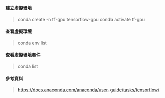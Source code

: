 ###
#### 建立虛擬環境
> conda create -n tf-gpu tensorflow-gpu
> conda activate tf-gpu
#### 查看虛擬環境  <br>
> conda env list <br>
#### 查看虛擬環境套件  <br>
> conda list <br>


#### 參考資料
> https://docs.anaconda.com/anaconda/user-guide/tasks/tensorflow/
